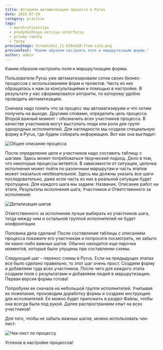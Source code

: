 ```yaml
---
title: Алгоритм автоматизации процесса в Pyrus
date: 2015-07-29
category: practice
tags:
  - marshrutizatsiya
  - predydushhaya-versiya-interfejsa
  - priemy-raboty
  - formy
previewImage: Screenshot_11-630x420-from-site.png
previewText: "Каким образом настроить поля и маршрутизацию формы."
author: admin
---
```

Каким образом настроить поля и маршрутизацию формы.

Пользователи Pyrus уже автоматизировали сотни своих бизнес-процессов с использованием форм и проектов. Часть из них обращалась к нам за консультациями и помощью в настройке. В результате у нас сформировался алгоритм, по которому удобно проводить автоматизацию.

Сначала надо понять что за процесс мы автоматизируем и что хотим получить на выходе. Другими словами, определить цель процесса. Второй важный момент - обозначить всех участников процесса. В качестве участников могут выступать люди или роли для групп однородных исполнителей. Для наглядности мы создали специальную форму в Pyrus, где будем собирать информацию. Вот как она выглядит:

![Общее описание процесса](Obshhee-opisanie-protsessa.webp)

После определения цели и участников надо составить таблицу с шагами. Здесь может потребоваться творческий подход. Дело в том, что некоторые процессы ветвятся. В зависимости от ситуации, цепочка исполнения может пойти по различным маршрутам и часть этапов может оказаться необязательной. Здесь мы должны указать все шаги последовательно, даже если часть из них в реальной ситуации будет пропущена. Для каждого шага мы задаем: Название, Описание работ на этапе, Результаты исполнения шага, Участников и Ответственного за исполнение:

![Детализация шагов](Detalizatsiya-shagov.webp)

Ответственного за исполнение лучше выбирать из участников шага, тогда между ним и остальной группой исполнителей не будет конфронтации.

Половина дела сделана! После составления таблицы с описанием процесса покажите его участникам и попросите посмотреть, не забыто ли каких-либо важных шагов. Обычно находится еще парочка моментов, которые были упущены при составлении схемы.

Следующий шаг - перенос схемы в Pyrus. Если на предыдущих этапах все было сделано правильно, то этот шаг очень прост. Создаем форму и добавляем туда всех участников. После чего для каждого этапа создаем поля с результатами и добавляем людей в маршрутизацию. Первая версия формы готова!

Попробуем ее сначала на небольшой группе исполнителей. Учитывая их пожелания, производим доработку формы и создаем инструкцию для исполнителей. Ее можно будет приложить в раздел Файлы, чтобы она всегда была под рукой. Далее распространяем опыт на всех участников!

Для того, чтобы не забыть важных шагов, можно использовать чек-лист:

![Чек-лист по процессу](CHek-list-po-protsessu.webp)

Успехов в настройке процессов!